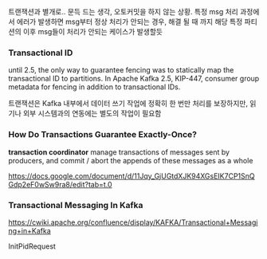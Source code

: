 

트랜잭션과 별개로.. 문득 드는 생각, 오토커밋을 하지 않는 상황. 특정 msg 처리 과정에서 에러가 발생하면 msg부터 정상 처리가 안되는 경우, 해결 될 때 까지 해당 특정 파티션의 이후 msg들이 처리가 안되는 케이스가 발생할듯


### Transactional ID
until 2.5, the only way to guarantee  fencing was to statically map the transactional ID to partitions.
In Apache Kafka 2.5, KIP-447, 
consumer group metadata for fencing in addition to transactional IDs.

트랜잭션은 Kafka 내부에서 데이터 쓰기 작업에 정확히 한 번만 처리를 보장하지만, 읽기나 외부 시스템과의 연동에는 별도의 작업이 필요함

### How Do Transactions Guarantee Exactly-Once?



**transaction coordinator**
manage transactions of messages sent by producers, and commit / abort the appends of these messages as a whole



https://docs.google.com/document/d/11Jqy_GjUGtdXJK94XGsEIK7CP1SnQGdp2eF0wSw9ra8/edit?tab=t.0


### Transactional Messaging In Kafka

https://cwiki.apache.org/confluence/display/KAFKA/Transactional+Messaging+in+Kafka

InitPidRequest

